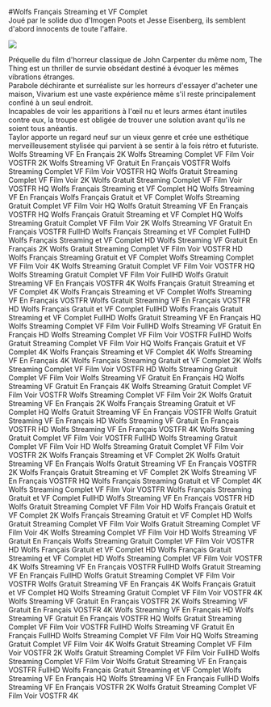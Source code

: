 #Wolfs Français Streaming et VF Complet  
Joué par le solide duo d'Imogen Poots et Jesse Eisenberg, ils semblent d'abord innocents de toute l'affaire.  
  
[![](https://i.imgur.com/qSNzIqt.png)](https://movie.rssnews.media/xrfeCCM.php)  
  
Préquelle du film d'horreur classique de John Carpenter du même nom, The Thing est un thriller de survie obsédant destiné à évoquer les mêmes vibrations étranges.  
Parabole déchirante et surréaliste sur les horreurs d'essayer d'acheter une maison, Vivarium est une vaste expérience même s'il reste principalement confiné à un seul endroit.  
Incapables de voir les apparitions à l'œil nu et leurs armes étant inutiles contre eux, la troupe est obligée de trouver une solution avant qu'ils ne soient tous anéantis.  
Taylor apporte un regard neuf sur un vieux genre et crée une esthétique merveilleusement stylisée qui parvient à se sentir à la fois rétro et futuriste.  
Wolfs Streaming VF En Français 2K
Wolfs Streaming Complet VF Film Voir VOSTFR 2K
Wolfs Streaming VF Gratuit En Français VOSTFR
Wolfs Streaming Complet VF Film Voir VOSTFR HQ
Wolfs Gratuit Streaming Complet VF Film Voir 2K
Wolfs Gratuit Streaming Complet VF Film Voir VOSTFR HQ
Wolfs Français Streaming et VF Complet HQ
Wolfs Streaming VF En Français
Wolfs Français Gratuit et VF Complet
Wolfs Streaming Gratuit Complet VF Film Voir HQ
Wolfs Gratuit Streaming VF En Français VOSTFR HQ
Wolfs Français Gratuit Streaming et VF Complet HQ
Wolfs Streaming Gratuit Complet VF Film Voir 2K
Wolfs Streaming VF Gratuit En Français VOSTFR FullHD
Wolfs Français Streaming et VF Complet FullHD
Wolfs Français Streaming et VF Complet HD
Wolfs Streaming VF Gratuit En Français 2K
Wolfs Gratuit Streaming Complet VF Film Voir VOSTFR HD
Wolfs Français Streaming Gratuit et VF Complet
Wolfs Streaming Complet VF Film Voir 4K
Wolfs Streaming Gratuit Complet VF Film Voir VOSTFR HQ
Wolfs Streaming Gratuit Complet VF Film Voir FullHD
Wolfs Gratuit Streaming VF En Français VOSTFR 4K
Wolfs Français Gratuit Streaming et VF Complet 4K
Wolfs Français Streaming et VF Complet
Wolfs Streaming VF En Français VOSTFR
Wolfs Gratuit Streaming VF En Français VOSTFR HD
Wolfs Français Gratuit et VF Complet FullHD
Wolfs Français Gratuit Streaming et VF Complet FullHD
Wolfs Gratuit Streaming VF En Français HQ
Wolfs Streaming Complet VF Film Voir FullHD
Wolfs Streaming VF Gratuit En Français HD
Wolfs Streaming Complet VF Film Voir VOSTFR FullHD
Wolfs Gratuit Streaming Complet VF Film Voir HQ
Wolfs Français Gratuit et VF Complet 4K
Wolfs Français Streaming et VF Complet 4K
Wolfs Streaming VF En Français 4K
Wolfs Français Streaming Gratuit et VF Complet 2K
Wolfs Streaming Complet VF Film Voir VOSTFR HD
Wolfs Streaming Gratuit Complet VF Film Voir
Wolfs Streaming VF Gratuit En Français HQ
Wolfs Streaming VF Gratuit En Français 4K
Wolfs Streaming Gratuit Complet VF Film Voir VOSTFR
Wolfs Streaming Complet VF Film Voir 2K
Wolfs Gratuit Streaming VF En Français 2K
Wolfs Français Streaming Gratuit et VF Complet HQ
Wolfs Gratuit Streaming VF En Français VOSTFR
Wolfs Gratuit Streaming VF En Français HD
Wolfs Streaming VF Gratuit En Français VOSTFR HD
Wolfs Streaming VF En Français VOSTFR 4K
Wolfs Streaming Gratuit Complet VF Film Voir VOSTFR FullHD
Wolfs Streaming Gratuit Complet VF Film Voir HD
Wolfs Streaming Gratuit Complet VF Film Voir VOSTFR 2K
Wolfs Français Streaming et VF Complet 2K
Wolfs Gratuit Streaming VF En Français
Wolfs Gratuit Streaming VF En Français VOSTFR 2K
Wolfs Français Gratuit Streaming et VF Complet 2K
Wolfs Streaming VF En Français VOSTFR HQ
Wolfs Français Streaming Gratuit et VF Complet 4K
Wolfs Streaming Complet VF Film Voir VOSTFR
Wolfs Français Streaming Gratuit et VF Complet FullHD
Wolfs Streaming VF En Français VOSTFR HD
Wolfs Gratuit Streaming Complet VF Film Voir HD
Wolfs Français Gratuit et VF Complet 2K
Wolfs Français Streaming Gratuit et VF Complet HD
Wolfs Gratuit Streaming Complet VF Film Voir
Wolfs Gratuit Streaming Complet VF Film Voir 4K
Wolfs Streaming Complet VF Film Voir HD
Wolfs Streaming VF Gratuit En Français
Wolfs Streaming Gratuit Complet VF Film Voir VOSTFR HD
Wolfs Français Gratuit et VF Complet HD
Wolfs Français Gratuit Streaming et VF Complet HD
Wolfs Streaming Complet VF Film Voir VOSTFR 4K
Wolfs Streaming VF En Français VOSTFR FullHD
Wolfs Gratuit Streaming VF En Français FullHD
Wolfs Gratuit Streaming Complet VF Film Voir VOSTFR
Wolfs Gratuit Streaming VF En Français 4K
Wolfs Français Gratuit et VF Complet HQ
Wolfs Streaming Gratuit Complet VF Film Voir VOSTFR 4K
Wolfs Streaming VF Gratuit En Français VOSTFR 2K
Wolfs Streaming VF Gratuit En Français VOSTFR 4K
Wolfs Streaming VF En Français HD
Wolfs Streaming VF Gratuit En Français VOSTFR HQ
Wolfs Gratuit Streaming Complet VF Film Voir VOSTFR FullHD
Wolfs Streaming VF Gratuit En Français FullHD
Wolfs Streaming Complet VF Film Voir HQ
Wolfs Streaming Gratuit Complet VF Film Voir 4K
Wolfs Gratuit Streaming Complet VF Film Voir VOSTFR 2K
Wolfs Gratuit Streaming Complet VF Film Voir FullHD
Wolfs Streaming Complet VF Film Voir
Wolfs Gratuit Streaming VF En Français VOSTFR FullHD
Wolfs Français Gratuit Streaming et VF Complet
Wolfs Streaming VF En Français HQ
Wolfs Streaming VF En Français FullHD
Wolfs Streaming VF En Français VOSTFR 2K
Wolfs Gratuit Streaming Complet VF Film Voir VOSTFR 4K
